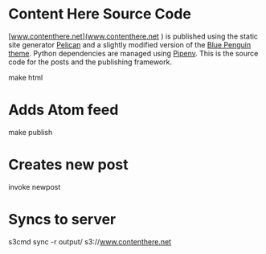 # Content Here Source Code

[www.contenthere.net](www.contenthere.net ) is published using the static site generator [Pelican](https://docs.getpelican.com/en/stable/) and a slightly modified version of the [Blue Penguin theme](https://github.com/jody-frankowski/blue-penguin). Python dependencies are managed using [Pipenv](https://github.com/pypa/pipenv).  This is the source code for the posts and the publishing framework.

make html

# Adds Atom feed
make publish 

# Creates new post

invoke newpost 

# Syncs to server

s3cmd sync -r output/ s3://www.contenthere.net